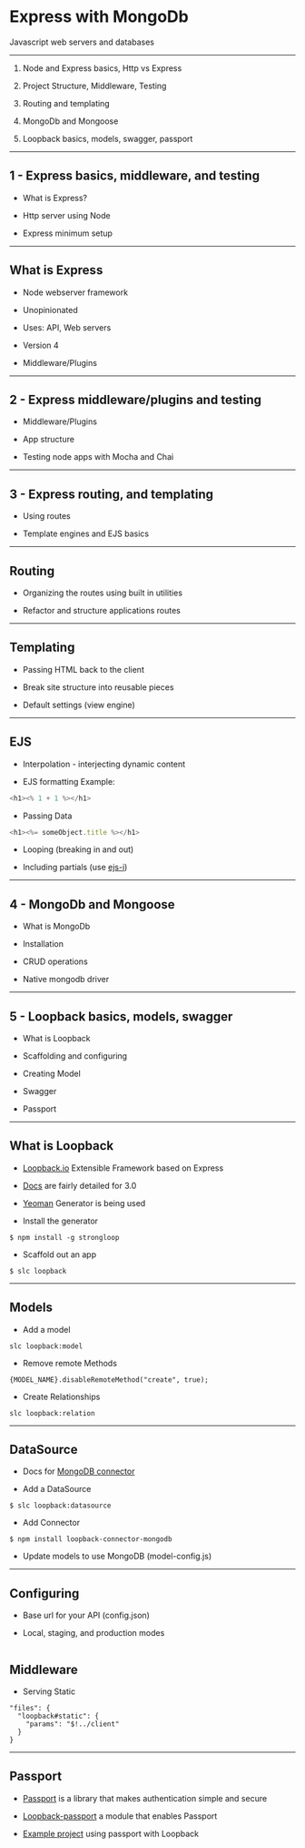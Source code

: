 # Express with MongoDb

Javascript web servers and databases


---


1. Node and Express basics, Http vs Express

2. Project Structure, Middleware, Testing

3. Routing and templating

4. MongoDb and Mongoose

5. Loopback basics, models, swagger, passport


---

## 1 - Express basics, middleware, and testing

* What is Express?

* Http server using Node

* Express minimum setup


----


## What is Express

* Node webserver framework

* Unopinionated

* Uses: API, Web servers

* Version 4

* Middleware/Plugins


---


## 2 - Express middleware/plugins and testing

* Middleware/Plugins

* App structure

* Testing node apps with Mocha and Chai


---


## 3 - Express routing, and templating

* Using routes

* Template engines and EJS basics


----

## Routing

* Organizing the routes using built in utilities

* Refactor and structure applications routes


----

## Templating

* Passing HTML back to the client

* Break site structure into reusable pieces

* Default settings (view engine)

----

## EJS

* Interpolation - interjecting dynamic content

* EJS formatting Example:
```javascript
<h1><% 1 + 1 %></h1>
```

* Passing Data
```javascript
<h1><%= someObject.title %></h1>
```

* Looping (breaking in and out)

* Including partials (use [ejs-i](https://www.npmjs.com/package/ejs-i))


---

## 4 - MongoDb and Mongoose

* What is MongoDb

* Installation

* CRUD operations

* Native mongodb driver


---


## 5 - Loopback basics, models, swagger

* What is Loopback

* Scaffolding and configuring

* Creating Model

* Swagger

* Passport

----

## What is Loopback

* [Loopback.io](http://loopback.io/) Extensible Framework based on Express

* [Docs](http://loopback.io/doc/en/lb3/index.html) are fairly detailed for 3.0

* [Yeoman](http://yeoman.io/) Generator is being used

* Install the generator
```
$ npm install -g strongloop
```

* Scaffold out an app
```
$ slc loopback
```

----

## Models

* Add a model
```
slc loopback:model
```

* Remove remote Methods
```
{MODEL_NAME}.disableRemoteMethod("create", true);
```

* Create Relationships
```
slc loopback:relation
```

----

## DataSource

* Docs for [MongoDB connector](http://loopback.io/doc/en/lb3/MongoDB-connector.html)

* Add a DataSource
```
$ slc loopback:datasource
```

* Add Connector
```
$ npm install loopback-connector-mongodb
```

* Update models to use MongoDB (model-config.js)


----

## Configuring

* Base url for your API (config.json)

* Local, staging, and production modes
```

```

## Middleware

* Serving Static
```
"files": {
  "loopback#static": {
    "params": "$!../client"
  }
}
```

----

## Passport

* [Passport](http://passportjs.org/) is a library that makes authentication simple and secure

* [Loopback-passport](https://www.npmjs.com/package/loopback-passport) a module that enables Passport

* [Example project](https://github.com/strongloop/loopback-example-passport) using passport with Loopback

